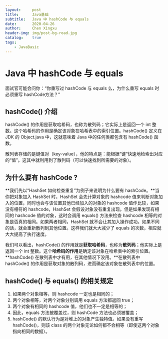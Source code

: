 ```yaml
---
layout:     post
title:      Java基础
subtitle:   Java 中 hashCode 与 equals
date:       2020-04-26
author:     Chen Xingxu
header-img: img/post-bg-road.jpg
catalog:    true
tags:
    - JavaBasic
---
```

# Java 中 hashCode 与 equals

面试官可能会问你：“你重写过 hashCode 与 equals 么，为什么重写 equals 时必须重写 hashCode方法？”

## hashCode() 介绍

hashCode() 的作用是获取哈希码，也称为散列码；它实际上是返回一个 int 整数。这个哈希码的作用是确定该对象在哈希表中的索引位置。hashCode() 定义在 JDK 的 Object.java 中，这就意味着 Java 中的任何类都包含有 hashCode() 函数。

散列表存储的是键值对（key-value），他的特点是：能根据“键”快速地检索出对应的“值”。这其中就利用到了散列码（可以快速找到所需要的对象）。

## 为什么要有 hashCode ?

**我们先以“HashSet 如何检查重复”为例子来说明为什么要有 hashCode。**当你把对象加入 HashSet 时，HashSet 会先计算对象的 hashcode 值来判断对象加入的位置，同时也会与该位置其他已经加入的对象的 hashcode 值作比较，如果没有相符的 hashcode，HashSet 会假设对象没有重复出现。但是如果发现有相同的 hashcode 值的对象，这时会调用 equals() 方法来检查 hashcode 相等的对象是否真的相同。如果两者相同，HashSet 就不会让其加入操作成功。如果不同的话，就会重新散列到其他位置。这样我们就大大减少了 equals 的次数，相应就大大提高了执行速度。

我们可以看出，hashCode() 的作用就是**获取哈希码**，也称为**散列码**；他实际上是返回一个 int 整数。这个**哈希码的作用**是确定该对象在哈希表中的索引位置。**hashCode() 在散列表中才有用，在其他情况下没用。**在散列表中 hashCode() 的作用是获取对象的散列码，进而确定该对象在散列表中的位置。

## hashCode() 与 equals() 的相关规定

1. 如果两个对象相等，则 hashcode 一定也是相同的；
2. 两个对象相等，对两个对象分别调用 equals 方法都返回 true；
3. 两个对象有相同的 hashcode 值，他们也不一定是相等的；
4. 因此，equals 方法被覆盖过，则 hashCode 方法也必须被覆盖；
5. hashCode() 的默认行为是对堆上的对象产生独特值。如果没有重写hashCode()，则该 class 的两个对象无论如何都不会相等（即使这两个对象指向相同的数据）。